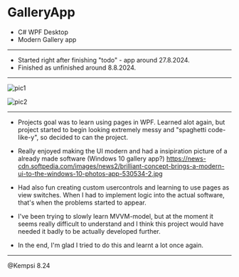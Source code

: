# GalleryApp
- C# WPF Desktop
- Modern Gallery app
___________________________________________________

- Started right after finishing "todo" - app around 27.8.2024.
- Finished as unfinished around 8.8.2024.

___________________________________________________

![pic1](https://github.com/user-attachments/assets/29de6428-bb42-425c-bed8-b4b02b657caf)

![pic2](https://github.com/user-attachments/assets/df7d2a26-6dda-4381-8789-0ebc80270d63)

___________________________________________________

- Projects goal was to learn using pages in WPF. Learned alot again, but project started
  to begin looking extremely messy and "spaghetti code-like-y", so decided to can the project.

- Really enjoyed making the UI modern and had a insipiration picture of a already made software (Windows 10 gallery app?)
  https://news-cdn.softpedia.com/images/news2/brilliant-concept-brings-a-modern-ui-to-the-windows-10-photos-app-530534-2.jpg

- Had also fun creating custom usercontrols and learning to use pages as view switches. When I had to implement
  logic into the actual software, that's when the problems started to appear.

- I've been trying to slowly learn MVVM-model, but at the moment it seems really difficult to understand
  and I think this project would have needed it badly to be actually developed further.

- In the end, I'm glad I tried to do this and learnt a lot once again.
___________________________________________________

@Kempsi 8.24
